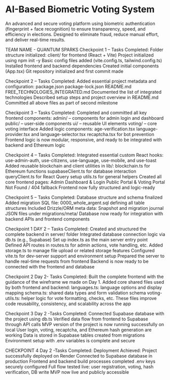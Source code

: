 #  AI-Based Biometric Voting System

An advanced and secure voting platform using biometric authentication (fingerprint + face recognition) to ensure transparency, speed, and efficiency in elections. Designed to eliminate fraud, reduce manual effort, and deliver real-time results.

TEAM NAME - QUANTUM SPARKS Checkpoint 1 – Tasks Completed:
Folder structure initialized:
client/ for frontend (React + Vite)
Project initialized using npm init -y
Basic config files added (vite.config.ts, tailwind.config.ts)
Installed frontend and backend dependencies
Created initial components (App.tsx)
Git repository initialized and first commit made

Checkpoint 2 – Tasks Completed:
Added essential project metadata and configuration:
package.json
package-lock.json
README.md
FREE_TECHNOLOGIES_INTEGRATED.md
Documented the list of integrated technologies
Described setup steps and project overview in README.md
Committed all above files as part of second milestone

Checkpoint 3 – Tasks Completed:
Completed and committed all key frontend components:
admin/ – components for admin login and dashboard
public/ – user-side components
ui/ – reusable UI elements
voting/ – core voting interface
Added logic components:
age-verification.tsx
language-provider.tsx and language-selector.tsx
recaptcha.tsx for bot prevention
Frontend logic is now modular, responsive, and ready to be integrated with backend and Ethereum logic

Checkpoint 4 – Tasks Completed:
Integrated essential custom React hooks:
use-admin-auth, use-citizens, use-language, use-mobile, and use-toast
Added reusable blockchain and client utilities in lib/:
blockchain.ts for Ethereum functions
supabaseClient.ts for database interaction
queryClient.ts for React Query setup
utils.ts for general helpers
Created all core frontend pages:
Admin Dashboard & Login
Public Portal & Voting Portal
Not Found / 404 fallback
Frontend now fully structured and logic-ready

Checkpoint 5 – Tasks Completed:
Database structure and schema finalized
Added migration SQL file:
0000_whole_argent.sql defining all table structures
Included Drizzle/ORM meta data:
Snapshot and migration journal JSON files under migrations/meta/
Database now ready for integration with backend APIs and frontend components

Checkpoint 1 DAY 2 – Tasks Completed:
Created and structured the complete backend in server/ folder
Integrated database connection logic via db.ts (e.g., Supabase)
Set up index.ts as the main server entry point
Defined API routes in routes.ts for admin actions, vote handling, etc.
Added storage.ts to manage file upload or related storage features
Configured vite.ts for dev-server support and environment setup
Prepared the server to handle real-time requests from frontend
Backend is now ready to be connected with the frontend and database

Checkpoint 2 Day 2- Tasks Completed:
Built the complete frontend with the guidance of the wireframe we made on Day 1.
Added core shared files used by both frontend and backend:
languages.ts: language options and display mapping
schema.ts: shared data types and form validation schema
voting-utils.ts: helper logic for vote formatting, checks, etc.
These files improve code reusability, consistency, and scalability across the app

Checkpoint 3  Day 2 -Tasks Completed:
 Connected Supabase database with the project using db.ts
 Verified data flow from frontend to Supabase through API calls
 MVP version of the project is now running successfully on local
 User login, voting, recaptcha, and Ethereum hash generation are working
 Data is stored in Supabase tables created from migrations
 Environment setup with .env variables is complete and secure

 CHECKPOINT 4  Day 2 -Tasks Completed:
Deployment Achieved:
Project successfully deployed on Render
Connected to Supabase database in production
Frontend and backend build processes completed
.env keys securely configured
Full flow tested live: user registration, voting, hash verification, DB write
MVP now live and publicly accessible

